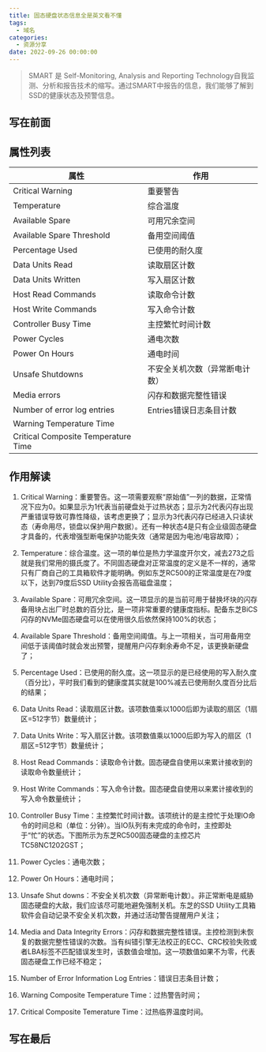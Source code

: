 ```yaml
---
title: 固态硬盘状态信息全是英文看不懂
tags:
  - 域名
categories:
  - 资源分享
date: 2022-09-26 00:00:00
---
```


> SMART 是 Self-Monitoring, Analysis and Reporting Technology自我监测、分析和报告技术的缩写。通过SMART中报告的信息，我们能够了解到SSD的健康状态及预警信息。

<!-- more -->

## 写在前面



## 属性列表

| 属性 | 作用 |
| - | - |
| Critical Warning | 重要警告 |
| Temperature | 综合温度 |
| Available Spare | 可用冗余空间 |
| Available Spare Threshold | 备用空间阈值 |
| Percentage Used | 已使用的耐久度 |
| Data Units Read | 读取扇区计数 |
| Data Units Written | 写入扇区计数 |
| Host Read Commands | 读取命令计数 |
| Host Write Commands | 写入命令计数 |
| Controller Busy Time | 主控繁忙时间计数 |
| Power Cycles | 通电次数 |
| Power On Hours | 通电时间 |
| Unsafe Shutdowns | 不安全关机次数（异常断电计数） |
| Media errors | 闪存和数据完整性错误 |
| Number of error log entries | Entries错误日志条目计数 |
| Warning Temperature Time | 
| Critical Composite Temperature Time | 

## 作用解读

1. Critical Warning：重要警告。这一项需要观察“原始值”一列的数据，正常情况下应为0。如果显示为1代表当前硬盘处于过热状态；显示为2代表闪存出现严重错误导致可靠性降级，该考虑更换了；显示为3代表闪存已经进入只读状态（寿命用尽，锁盘以保护用户数据）。还有一种状态4是只有企业级固态硬盘才具备的，代表增强型断电保护功能失效（通常是因为电池/电容故障）；

2. Temperature：综合温度。这一项的单位是热力学温度开尔文，减去273之后就是我们常用的摄氏度了。不同固态硬盘对正常温度的定义是不一样的，通常只有厂商自己的工具箱软件才能明确。例如东芝RC500的正常温度是在79度以下，达到79度后SSD Utility会报告高磁盘温度；

3. Available Spare：可用冗余空间。这一项显示的是当前可用于替换坏块的闪存备用块占出厂时总数的百分比，是一项非常重要的健康度指标。配备东芝BiCS闪存的NVMe固态硬盘可以在使用很久后依然保持100%的状态；

4. Available Spare Threshold：备用空间阈值。与上一项相关，当可用备用空间低于该阈值时就会发出预警，提醒用户闪存剩余寿命不足，该更换新硬盘了；

5. Percentage Used：已使用的耐久度。这一项显示的是已经使用的写入耐久度（百分比），平时我们看到的健康度其实就是100%减去已使用耐久度百分比后的结果；

6. Data Units Read：读取扇区计数。该项数值乘以1000后即为读取的扇区（1扇区=512字节）数量统计；

7. Data Units Write：写入扇区计数。该项数值乘以1000后即为写入的扇区（1扇区=512字节）数量统计；

8. Host Read Commands：读取命令计数。固态硬盘自使用以来累计接收到的读取命令数量统计；

9. Host Write Commands：写入命令计数。固态硬盘自使用以来累计接收到的写入命令数量统计；

10. Controller Busy Time：主控繁忙时间计数。该项统计的是主控忙于处理IO命令的时间总和（单位：分钟）。当IO队列有未完成的命令时，主控即处于“忙”的状态。下图所示为东芝RC500固态硬盘的主控芯片TC58NC1202GST；

11. Power Cycles：通电次数；

12. Power On Hours：通电时间；

13. Unsafe Shut downs：不安全关机次数（异常断电计数）。非正常断电是威胁固态硬盘的大敌，我们应该尽可能地避免强制关机。东芝的SSD Utility工具箱软件会自动记录不安全关机次数，并通过活动警告提醒用户关注；

14. Media and Data Integrity Errors：闪存和数据完整性错误。主控检测到未恢复的数据完整性错误的次数。当有纠错引擎无法校正的ECC、CRC校验失败或者LBA标签不匹配错误发生时，该数值会增加。这一项数值如果不为零，代表固态硬盘工作已经不稳定；

15. Number of Error Information Log Entries：错误日志条目计数；

16. Warning Composite Temperature Time：过热警告时间；

17. Critical Composite Temerature Time：过热临界温度时间。

## 写在最后


